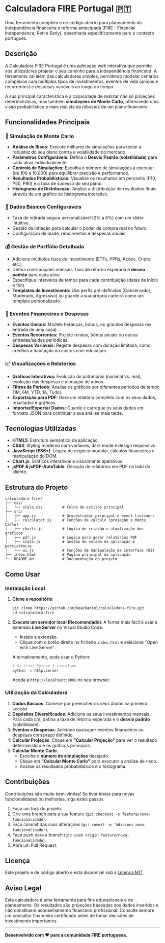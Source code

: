 # Calculadora FIRE Portugal 🇵🇹

Uma ferramenta completa e de código aberto para planeamento da independência financeira e reforma antecipada (FIRE - Financial Independence, Retire Early), desenhada especificamente para o contexto português.

## Descrição

A Calculadora FIRE Portugal é uma aplicação web interativa que permite aos utilizadores projetar o seu caminho para a independência financeira. A ferramenta vai além das calculadoras simples, permitindo modelar cenários complexos com múltiplos tipos de investimentos, eventos de vida (únicos e recorrentes) e despesas variáveis ao longo do tempo.

A sua principal característica é a capacidade de realizar não só projeções determinísticas, mas também **simulações de Monte Carlo**, oferecendo uma visão probabilística e mais realista da robustez de um plano financeiro.

## Funcionalidades Principais

### 🔮 Simulação de Monte Carlo
- **Análise de Risco:** Execute milhares de simulações para testar a robustez do seu plano contra a volatilidade do mercado.
- **Parâmetros Configuráveis:** Defina o **Desvio Padrão (volatilidade)** para cada ativo individualmente.
- **Controlo de Simulações:** Escolha o número de simulações a executar (de 100 a 10.000) para equilibrar precisão e performance.
- **Resultados Probabilísticos:** Visualize os resultados em percentis (P10, P50, P90) e a taxa de sucesso do seu plano.
- **Histograma de Distribuição:** Analise a distribuição de resultados finais através de um gráfico de histograma interativo.

### 🎯 Dados Básicos Configuráveis
- Taxa de retirada segura personalizável (2% a 6%) com um slider intuitivo.
- Gestão de inflação para calcular o poder de compra real no futuro.
- Configuração de idade, rendimentos e despesas anuais.

### 💰 Gestão de Portfólio Detalhada
- Adicione múltiplos tipos de investimento (ETFs, PPRs, Ações, Cripto, etc.).
- Defina contribuições mensais, taxa de retorno esperada e **desvio padrão** para cada ativo.
- Especifique intervalos de tempo para cada contribuição (datas de início e fim).
- **Templates de Investimento:** Use perfis pré-definidos (Conservador, Moderado, Agressivo) ou guarde a sua própria carteira como um template personalizado.

### 📅 Eventos Financeiros e Despesas
- **Eventos Únicos:** Modele heranças, bónus, ou grandes despesas (ex: entrada de uma casa).
- **Eventos Recorrentes:** Projete rendas, bónus anuais ou outras entradas/saídas periódicas.
- **Despesas Variáveis:** Registe despesas com duração limitada, como créditos à habitação ou custos com educação.

### 📈 Visualizações e Relatórios
- **Gráficos Interativos:** Evolução do património (nominal vs. real), evolução das despesas e alocação de ativos.
- **Filtros de Período:** Analise os gráficos por diferentes períodos de tempo (1M, 6M, YTD, 1A, Tudo).
- **Exportação para PDF:** Gere um relatório completo com os seus dados, resultados e gráficos.
- **Importar/Exportar Dados:** Guarde e carregue os seus dados em formato JSON para continuar a sua análise mais tarde.

## Tecnologias Utilizadas

- **HTML5**: Estrutura semântica da aplicação.
- **CSS3**: Styling moderno com variáveis, dark mode e design responsivo.
- **JavaScript (ES6+)**: Lógica de negócio modular, cálculos financeiros e manipulação do DOM.
- **Chart.js**: Gráficos interativos e visualmente apelativos.
- **jsPDF & jsPDF-AutoTable**: Geração de relatórios em PDF no lado do cliente.

## Estrutura do Projeto

```
calculadora-fire/
├── css/
│   └── style.css         # Folha de estilos principal
├── src/
│   ├── app.js            # Orquestrador principal e event listeners
│   ├── calculator.js     # Funções de cálculo (projeção e Monte Carlo)
│   ├── charts.js         # Lógica de criação e atualização dos gráficos
│   ├── pdf.js            # Lógica para gerar relatórios PDF
│   ├── state.js          # Gestão do estado da aplicação e persistência
│   └── ui.js             # Funções de manipulação da interface (UI)
├── index.html            # Página principal da aplicação
└── README.md             # Documentação do projeto
```

## Como Usar

### Instalação Local

1.  **Clone o repositório**:
    ```bash
    git clone https://github.com/NearDaniel/calculadora-fire.git
    cd calculadora-fire
    ```

2.  **Execute um servidor local (Recomendado)**:
    A forma mais fácil é usar a extensão **Live Server** no Visual Studio Code.
    - Instale a extensão.
    - Clique com o botão direito no ficheiro `index.html` e selecione "Open with Live Server".

    Alternativamente, pode usar o Python:
    ```bash
    # Se tiver Python 3 instalado
    python -m http.server
    ```
    Aceda a `http://localhost:8000` no seu browser.

### Utilização da Calculadora

1.  **Dados Básicos**: Comece por preencher os seus dados na primeira secção.
2.  **Depósitos Diversificados**: Adicione os seus investimentos mensais. Para cada um, defina a taxa de retorno esperada e o **desvio padrão** (volatilidade).
3.  **Eventos e Despesas**: Adicione quaisquer eventos financeiros ou despesas com prazo definido.
4.  **Calcular Projeção**: Clique em **"Calcular Projeção"** para ver o resultado determinístico e os gráficos principais.
5.  **Calcular Monte Carlo**:
    - Escolha o **número de simulações** desejado.
    - Clique em **"Calcular Monte Carlo"** para executar a análise de risco.
    - Analise os resultados probabilísticos e o histograma.

## Contribuições

Contribuições são muito bem-vindas! Se tiver ideias para novas funcionalidades ou melhorias, siga estes passos:

1.  Faça um fork do projeto.
2.  Crie uma branch para a sua feature (`git checkout -b feature/nova-funcionalidade`).
3.  Faça commit das suas alterações (`git commit -m 'Adiciona nova funcionalidade'`).
4.  Faça push para a branch (`git push origin feature/nova-funcionalidade`).
5.  Abra um Pull Request.

## Licença

Este projeto é de código aberto e está disponível sob a [Licença MIT](https://opensource.org/licenses/MIT).

## Aviso Legal

Esta calculadora é uma ferramenta para fins educacionais e de planeamento. Os resultados são projeções baseadas nos dados inseridos e não constituem aconselhamento financeiro profissional. Consulte sempre um consultor financeiro certificado antes de tomar decisões de investimento importantes.

---

**Desenvolvido com ❤️ para a comunidade FIRE portuguesa.**